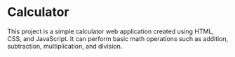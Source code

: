 # Calculator

This project is a simple calculator web application created using HTML, CSS, and JavaScript. It can perform basic math operations such as addition, subtraction, multiplication, and division.
